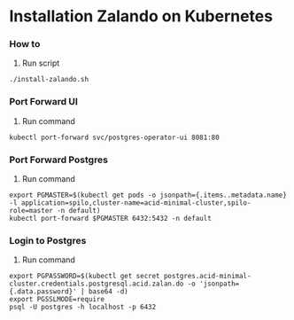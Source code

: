 # **Installation Zalando on Kubernetes**
### **How to**
1. Run script 
```
./install-zalando.sh
```
### **Port Forward UI**
1. Run command
```
kubectl port-forward svc/postgres-operator-ui 8081:80
```
### **Port Forward Postgres**
1. Run command
```
export PGMASTER=$(kubectl get pods -o jsonpath={.items..metadata.name} -l application=spilo,cluster-name=acid-minimal-cluster,spilo-role=master -n default)
kubectl port-forward $PGMASTER 6432:5432 -n default
```
### **Login to Postgres**
1. Run command
```
export PGPASSWORD=$(kubectl get secret postgres.acid-minimal-cluster.credentials.postgresql.acid.zalan.do -o 'jsonpath={.data.password}' | base64 -d)
export PGSSLMODE=require
psql -U postgres -h localhost -p 6432
```

